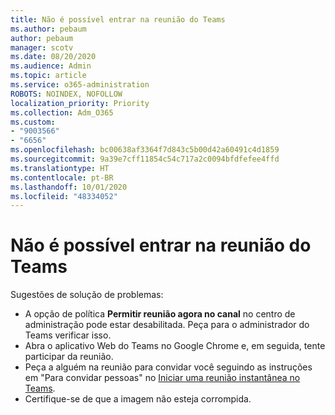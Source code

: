 ```yaml
---
title: Não é possível entrar na reunião do Teams
ms.author: pebaum
author: pebaum
manager: scotv
ms.date: 08/20/2020
ms.audience: Admin
ms.topic: article
ms.service: o365-administration
ROBOTS: NOINDEX, NOFOLLOW
localization_priority: Priority
ms.collection: Adm_O365
ms.custom:
- "9003566"
- "6656"
ms.openlocfilehash: bc00638af3364f7d843c5b00d42a60491c4d1859
ms.sourcegitcommit: 9a39e7cff11854c54c717a2c0094bfdfefee4ffd
ms.translationtype: HT
ms.contentlocale: pt-BR
ms.lasthandoff: 10/01/2020
ms.locfileid: "48334052"
---
```

# <a name="cant-join-teams-meeting"></a>Não é possível entrar na reunião do Teams

Sugestões de solução de problemas:  

- A opção de política **Permitir reunião agora no canal**  no centro de administração pode estar desabilitada. Peça para o administrador do Teams verificar isso.
- Abra o aplicativo Web do Teams no Google Chrome e, em seguida, tente participar da reunião.
- Peça a alguém na reunião para convidar você seguindo as instruções em "Para convidar pessoas" no  [Iniciar uma reunião instantânea no Teams](https://support.microsoft.com/office/start-an-instant-meeting-in-teams-ff95e53f-8231-4739-87fa-00b9723f4ef5).
- Certifique-se de que a imagem não esteja corrompida.

